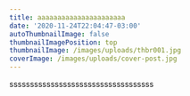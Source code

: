 ```yaml
---
title: aaaaaaaaaaaaaaaaaaaaaa
date: '2020-11-24T22:04:47-03:00'
autoThumbnailImage: false
thumbnailImagePosition: top
thumbnailImage: /images/uploads/thbr001.jpg
coverImage: /images/uploads/cover-post.jpg
---
```

sssssssssssssssssssssssssssssssssss
